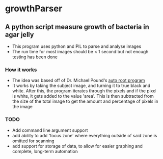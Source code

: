 # growthParser
## A python script measure growth of bacteria in agar jelly

- This program uses python and PIL to parse and analyse images
- The run time for most images should be < 1 second but not enough testing has been done


### How it works

- The idea was based off of Dr. Michael Pound's [auto root program](https://plantmethods.biomedcentral.com/articles/10.1186/s13007-017-0161-y)
- It works by taking the subject image, and turning it to true black and white. After this, the program iterates through the pixels and if the pixel is 
  white, it gets added to the value 'area'. This is then subtracted from the size of the total image to get the amount and percentage of pixels in the image




### TODO

- Add command line argument support
- add ability to add 'focus zone' where everything outside of said zone is omitted for scanning
- add support for storage of data, to allow for easier graphing and complete, long-term automation
 

